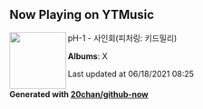 ## Now Playing on YTMusic

[<img align="left" width="100" src="https://lh3.googleusercontent.com/P3MBMVgULpwSsAS2-nFitOou6U34BpwwGKP7i4OAVdy1r5zI5MA3TQ2Zrvp7ubgHoduD5eMDd6-Vxkc3">](https://music.youtube.com/watch?v=TJCIMsxT_O8)

pH-1 - 사인회(피처링: 키드밀리)

**Albums**: X

Last updated at 06/18/2021 08:25

#### Generated with [20chan/github-now](https://github.com/20chan/github-now)
